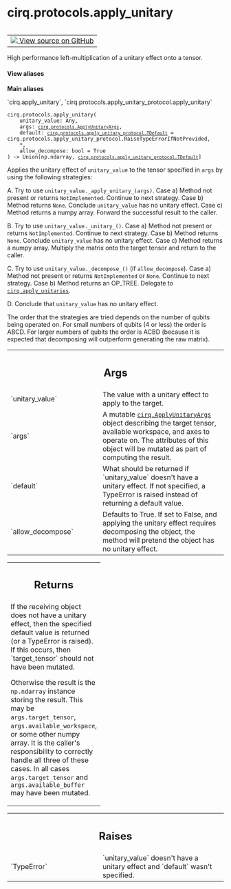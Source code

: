 <div itemscope itemtype="http://developers.google.com/ReferenceObject">
<meta itemprop="name" content="cirq.protocols.apply_unitary" />
<meta itemprop="path" content="Stable" />
</div>

# cirq.protocols.apply_unitary

<!-- Insert buttons and diff -->

<table class="tfo-notebook-buttons tfo-api" align="left">

<td>
  <a target="_blank" href="https://github.com/quantumlib/cirq/tree/master/cirq/protocols/apply_unitary_protocol.py">
    <img src="https://www.tensorflow.org/images/GitHub-Mark-32px.png" />
    View source on GitHub
  </a>
</td>
</table>



High performance left-multiplication of a unitary effect onto a tensor.

<section class="expandable">
  <h4 class="showalways">View aliases</h4>
  <p>
<b>Main aliases</b>
<p>`cirq.apply_unitary`, `cirq.protocols.apply_unitary_protocol.apply_unitary`</p>
</p>
</section>

<pre class="devsite-click-to-copy prettyprint lang-py tfo-signature-link">
<code>cirq.protocols.apply_unitary(
    unitary_value: Any,
    args: <a href="../../cirq/protocols/ApplyUnitaryArgs.md"><code>cirq.protocols.ApplyUnitaryArgs</code></a>,
    default: <a href="../../cirq/protocols/apply_unitary_protocol/TDefault.md"><code>cirq.protocols.apply_unitary_protocol.TDefault</code></a> = cirq.protocols.apply_unitary_protocol.RaiseTypeErrorIfNotProvided,
    *,
    allow_decompose: bool = True
) -> Union[np.ndarray, <a href="../../cirq/protocols/apply_unitary_protocol/TDefault.md"><code>cirq.protocols.apply_unitary_protocol.TDefault</code></a>]
</code></pre>



<!-- Placeholder for "Used in" -->

Applies the unitary effect of `unitary_value` to the tensor specified in
`args` by using the following strategies:

A. Try to use `unitary_value._apply_unitary_(args)`.
    Case a) Method not present or returns `NotImplemented`.
        Continue to next strategy.
    Case b) Method returns `None`.
        Conclude `unitary_value` has no unitary effect.
    Case c) Method returns a numpy array.
        Forward the successful result to the caller.

B. Try to use `unitary_value._unitary_()`.
    Case a) Method not present or returns `NotImplemented`.
        Continue to next strategy.
    Case b) Method returns `None`.
        Conclude `unitary_value` has no unitary effect.
    Case c) Method returns a numpy array.
        Multiply the matrix onto the target tensor and return to the caller.

C. Try to use `unitary_value._decompose_()` (if `allow_decompose`).
    Case a) Method not present or returns `NotImplemented` or `None`.
        Continue to next strategy.
    Case b) Method returns an OP_TREE.
        Delegate to <a href="../../cirq/protocols/apply_unitaries.md"><code>cirq.apply_unitaries</code></a>.

D. Conclude that `unitary_value` has no unitary effect.

The order that the strategies are tried depends on the number of qubits
being operated on. For small numbers of qubits (4 or less) the order is
ABCD. For larger numbers of qubits the order is ACBD (because it is expected
that decomposing will outperform generating the raw matrix).

<!-- Tabular view -->
 <table class="responsive fixed orange">
<colgroup><col width="214px"><col></colgroup>
<tr><th colspan="2"><h2 class="add-link">Args</h2></th></tr>

<tr>
<td>
`unitary_value`
</td>
<td>
The value with a unitary effect to apply to the target.
</td>
</tr><tr>
<td>
`args`
</td>
<td>
A mutable <a href="../../cirq/protocols/ApplyUnitaryArgs.md"><code>cirq.ApplyUnitaryArgs</code></a> object describing the target
tensor, available workspace, and axes to operate on. The attributes
of this object will be mutated as part of computing the result.
</td>
</tr><tr>
<td>
`default`
</td>
<td>
What should be returned if `unitary_value` doesn't have a
unitary effect. If not specified, a TypeError is raised instead of
returning a default value.
</td>
</tr><tr>
<td>
`allow_decompose`
</td>
<td>
Defaults to True. If set to False, and applying the
unitary effect requires decomposing the object, the method will
pretend the object has no unitary effect.
</td>
</tr>
</table>



<!-- Tabular view -->
 <table class="responsive fixed orange">
<colgroup><col width="214px"><col></colgroup>
<tr><th colspan="2"><h2 class="add-link">Returns</h2></th></tr>
<tr class="alt">
<td colspan="2">
If the receiving object does not have a unitary effect, then the
specified default value is returned (or a TypeError is raised). If
this occurs, then `target_tensor` should not have been mutated.

Otherwise the result is the `np.ndarray` instance storing the result.
This may be `args.target_tensor`, `args.available_workspace`, or some
other numpy array. It is the caller's responsibility to correctly handle
all three of these cases. In all cases `args.target_tensor` and
`args.available_buffer` may have been mutated.
</td>
</tr>

</table>



<!-- Tabular view -->
 <table class="responsive fixed orange">
<colgroup><col width="214px"><col></colgroup>
<tr><th colspan="2"><h2 class="add-link">Raises</h2></th></tr>

<tr>
<td>
`TypeError`
</td>
<td>
`unitary_value` doesn't have a unitary effect and `default`
wasn't specified.
</td>
</tr>
</table>

